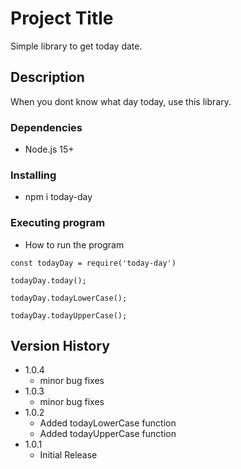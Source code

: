 # Project Title

Simple library to get today date.

## Description

When you dont know what day today, use this library.

### Dependencies

* Node.js 15+

### Installing

* npm i today-day

### Executing program

* How to run the program

```
const todayDay = require('today-day')

todayDay.today();

todayDay.todayLowerCase();

todayDay.todayUpperCase();
```

## Version History

* 1.0.4
    * minor bug fixes
* 1.0.3
    * minor bug fixes
* 1.0.2
    * Added todayLowerCase function
    * Added todayUpperCase function
* 1.0.1
    * Initial Release